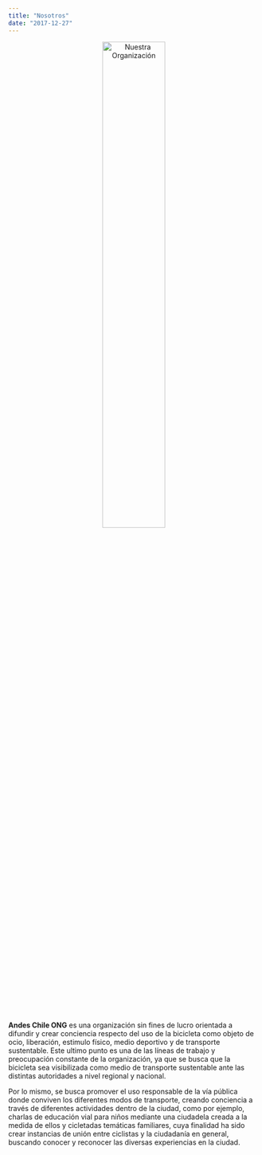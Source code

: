```yaml
---
title: "Nosotros"
date: "2017-12-27"
---
```

<div style="text-align:center;">
    <img src="/img/logo_andes.png" alt="Nuestra Organización" width="50%" >
</div>

**Andes Chile ONG** es una organización sin fines de lucro orientada a difundir y crear conciencia respecto del uso de la bicicleta como objeto de ocio, liberación, estimulo físico, medio deportivo y de transporte sustentable. Este ultimo punto es una de las líneas de trabajo y preocupación constante de la organización, ya que se busca que la bicicleta sea visibilizada como medio de transporte sustentable ante las distintas autoridades a nivel regional y nacional.

Por lo mismo, se busca promover el uso responsable de la vía pública donde conviven los diferentes modos de transporte, creando conciencia a través de diferentes actividades dentro de la ciudad, como por ejemplo, charlas de educación vial para niños mediante una ciudadela creada a la medida de ellos y cicletadas temáticas familiares, cuya finalidad ha sido crear instancias de unión entre ciclistas y la ciudadanía en general, buscando conocer y reconocer las diversas experiencias en la ciudad.
